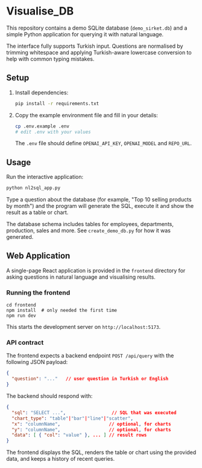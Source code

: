 # Visualise_DB

This repository contains a demo SQLite database (`demo_sirket.db`) and a simple Python application for querying it with natural language.

The interface fully supports Turkish input. Questions are normalised by trimming whitespace and applying Turkish-aware lowercase conversion to help with common typing mistakes.

## Setup
1. Install dependencies:
   ```bash
   pip install -r requirements.txt
   ```
2. Copy the example environment file and fill in your details:
   ```bash
   cp .env.example .env
   # edit .env with your values
   ```
   The `.env` file should define `OPENAI_API_KEY`, `OPENAI_MODEL` and `REPO_URL`.

## Usage
Run the interactive application:
```bash
python nl2sql_app.py
```
Type a question about the database (for example, "Top 10 selling products by month") and the program will generate the SQL, execute it and show the result as a table or chart.

The database schema includes tables for employees, departments, production, sales and more. See `create_demo_db.py` for how it was generated.

## Web Application
A single-page React application is provided in the `frontend` directory for asking questions in natural language and visualising results.

### Running the frontend
```
cd frontend
npm install  # only needed the first time
npm run dev
```
This starts the development server on `http://localhost:5173`.

### API contract
The frontend expects a backend endpoint `POST /api/query` with the following JSON payload:
```json
{
  "question": "..."   // user question in Turkish or English
}
```
The backend should respond with:
```json
{
  "sql": "SELECT ...",                 // SQL that was executed
  "chart_type": "table"|"bar"|"line"|"scatter",
  "x": "columnName",                  // optional, for charts
  "y": "columnName",                  // optional, for charts
  "data": [ { "col": "value" }, ... ] // result rows
}
```
The frontend displays the SQL, renders the table or chart using the provided data, and keeps a history of recent queries.
